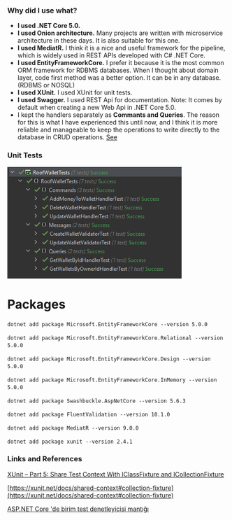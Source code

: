 ### Why did I use what?
* **I used .NET Core 5.0.**
* **I used Onion architecture.** Many projects are written with microservice architecture in these days. It is also suitable for this one.
* **I used MediatR.** I think it is a nice and useful framework for the pipeline, which is widely used in REST APIs developed with C# .NET Core.
* **I used EntityFrameworkCore.** I prefer it because it is the most common ORM framework for RDBMS databases. When I thought about domain layer, code first method was a better option. It can be in any database. (RDBMS or NOSQL)
* **I used XUnit.** I used XUnit for unit tests.
* **I used Swagger.** I used REST Api for documentation. Note: It comes by default when creating a new Web Api in .NET Core 5.0.
* I kept the handlers separately as **Commants and Queries**. The reason for this is what I have experienced this until now, and I think it is more reliable and manageable to keep the operations to write directly to the database in CRUD operations. [See](https://henriquesd.medium.com/the-command-and-query-responsibility-segregation-cqrs-pattern-16cb7704c809#:~:text=The%20Command%20and%20Query%20Responsibility%20Segregation%20(CQRS)%20it's%20an%20architectural,are%20responsible%20for%20update%20data)

### Unit Tests
![](docs/tests_result.PNG)

# Packages
`dotnet add package Microsoft.EntityFrameworkCore --version 5.0.0`

`dotnet add package Microsoft.EntityFrameworkCore.Relational --version 5.0.0`

`dotnet add package Microsoft.EntityFrameworkCore.Design --version 5.0.0`

`dotnet add package Microsoft.EntityFrameworkCore.InMemory --version 5.0.0`

`dotnet add package Swashbuckle.AspNetCore --version 5.6.3`

`dotnet add package FluentValidation --version 10.1.0`

`dotnet add package MediatR --version 9.0.0`

`dotnet add package xunit --version 2.4.1`

### Links and References
[XUnit – Part 5: Share Test Context With IClassFixture and ICollectionFixture](https://hamidmosalla.com/2020/02/02/xunit-part-5-share-test-context-with-iclassfixture-and-icollectionfixture/)

[https://xunit.net/docs/shared-context#collection-fixture](https://xunit.net/docs/shared-context#collection-fixture)

[ASP.NET Core 'de birim test denetleyicisi mantığı](https://docs.microsoft.com/tr-tr/aspnet/core/mvc/controllers/testing?view=aspnetcore-5.0)
